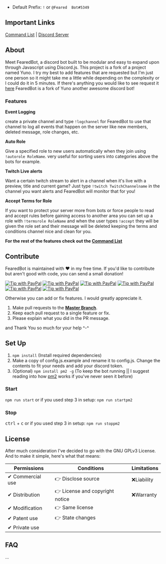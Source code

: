 
 * Default Prefix: `!` or `@Feared  Bot#5349`

## Important Links

[Command List](https://bot.feared.xyz) | [Discord Server]()

## About
Meet FearedBot, a discord bot built to be modular and easy to expand upon through Javascript using Discord.js. This project is a fork of a project named Yuno. I try my best to add features that are requested but I'm just one person so it might take me a little while depending on the complexity or I could do it in 5 minutes. If there's anything you would like to see request it [here](https://github.com/Tohur-Xbl/FearedBot/issues/new)
FearedBot is a fork of Yuno another awesome discord bot!

### Features
**Event Logging**

create a private channel and type `!logchannel` for FearedBot to use that channel to log all events that happen on the server like new members, deleted message, role changes, etc.

**Auto Role**

Give a specified role to new users automatically when they join using `!autorole RoleName`. very useful for sorting users into categories above the bots for example.

**Twitch Live alerts**

Want a certain twitch stream to alert in a channel when it's live with a preview, title and current game? Just type `!twitch TwitchChannelname` in the channel you want alerts and FearedBot will monitor that for you!

**Accept Terms for Role**

If you want to protect your server more from bots or force people to read and accept rules before gaining access to another area you can set up a role with `!termsrole RoleName` and when the user types `!accept` they will be given the role set and their message will be deleted keeping the terms and conditions channel nice and clean for you.

**For the rest of the features check out the [Command List](https://bot.feared.xyz)**



## Contribute

FearedBot is maintained with ♥️ in my free time. If you'd like to contribute but aren't good with code, you can send a small donation!

[![Tip with PayPal](https://img.shields.io/badge/PayPal-Buy_me...-lightgrey.svg)](https://www.paypal.me/tohur)
[![Tip with PayPal](https://img.shields.io/badge/soda-%245-green.svg)](https://www.paypal.me/tohur/5)
[![Tip with PayPal](https://img.shields.io/badge/snacks-%2410-yellow.svg)](https://www.paypal.me/tohur/10)
[![Tip with PayPal](https://img.shields.io/badge/lunch-%2420-orange.svg)](https://www.paypal.me/tohur/20)
[![Tip with PayPal](https://img.shields.io/badge/dinner-%2450-red.svg)](https://www.paypal.me/tohur/50)
[![Tip with PayPal](https://img.shields.io/badge/custom_amount-...-lightgrey.svg)](https://www.paypal.me/tohur)

Otherwise you can add or fix features. I would greatly appreciate it.
1. Make pull requests to the [**Master Branch**](https://github.com/Tohur-Xbl/FearedBot/tree/master).
2. Keep each pull request to a single feature or fix.
3. Please explain what you did in the PR message.

and Thank You so much for your help ^-^

## Set Up
1. `npm install` (Install required dependencies)
2. Make a copy of config.js.example and rename it to config.js. Change the contents to fit your needs and add your discord token.
3. (Optional) `npm install pm2 -g` (To keep the bot running || I suggest reading into how [pm2](http://pm2.keymetrics.io/) works if you've never seen it before)

### Start
`npm run start`
or if you used step 3 in setup: `npm run startpm2`

### Stop
<kbd>ctrl</kbd> + <kbd>c</kbd> 
or if you used step 3 in setup: `npm run stoppm2`


## License
After much consideration I've decided to go with the GNU GPLv3 License. And to make it simple, here's what that means:

| **Permissions**   | **Conditions**                  | **Limitations** |
|-------------------|---------------------------------|-----------------|
|✔ Commercial use  |👉 Disclose source              |❌Liability       |
|✔ Distribution    |👉 License and copyright notice |❌Warranty        |
|✔ Modification    |👉 Same license                 |                   |
|✔ Patent use      |👉 State changes                |                   |
|✔ Private use     |                                 |                  |


## FAQ
...


